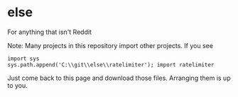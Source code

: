 else
======

For anything that isn't Reddit

Note: Many projects in this repository import other projects. If you see

    import sys
    sys.path.append('C:\\git\\else\\ratelimiter'); import ratelimiter

Just come back to this page and download those files. Arranging them is up to you.